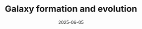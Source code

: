 ---
title: "Galaxy formation and evolution"
date: 2025-06-05

summary: The description of my research on galaxy formation and evolution.

image:
    caption: '[**Image credit**](https://arxiv.org/pdf/1907.11775)'

authors:
  - admin
  - Ziwen Zhang

tags:
  - xxx

---